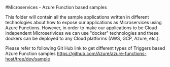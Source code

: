 #Microservices - Azure Function based samples

This folder will contain all the sample applications written in different technologies about how to expose our applications as Microservices using Azure Functions. However, in order to make our applications to be Cloud independent Microserivices we can use "docker" technologies and these dockers can be deployed to any Cloud platforms (AWS, GCP, Azure, etc.).

Please refer to following Git Hub link to get different types of Triggers based Azure Function samples
https://github.com/Azure/azure-functions-host/tree/dev/sample